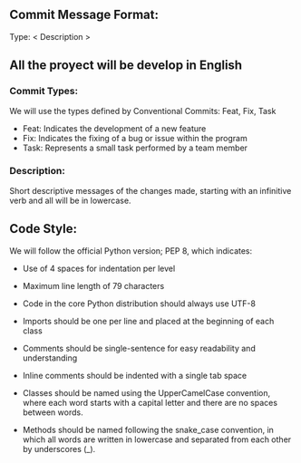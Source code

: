 ## Commit Message Format:
   Type: < Description > 

## All the proyect will be develop in English

### Commit Types:
We will use the types defined by Conventional Commits: Feat, Fix, Task
  - Feat: Indicates the development of a new feature
  - Fix: Indicates the fixing of a bug or issue within the program
  - Task: Represents a small task performed by a team member

### Description:
Short descriptive messages of the changes made, starting with an infinitive verb and all will be in lowercase.

## Code Style:
We will follow the official Python version; PEP 8, which indicates:
  - Use of 4 spaces for indentation per level
  - Maximum line length of 79 characters
  - Code in the core Python distribution should always use UTF-8
  - Imports should be one per line and placed at the beginning of each class
  - Comments should be single-sentence for easy readability and understanding
  - Inline comments should be indented with a single tab space

  - Classes should be named using the UpperCamelCase convention, where each word starts with a capital letter and there are no spaces between words.

  - Methods should be named following the snake_case convention, in which all words are written in lowercase and separated from each other by underscores (_).
